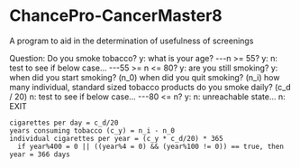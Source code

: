 # ChancePro-CancerMaster8
A program to aid in the determination of usefulness of screenings

Question:
  Do you smoke tobacco?
    y: what is your age?
       ---n >= 55?
              y:
              n: test to see if below case...
       ---55 >= n <= 80?
              y: are you still smoking?
                 y: when did you start smoking? (n_0)
                    when did you quit smoking? (n_i)
                    how many individual, standard sized tobacco products do you smoke daily? (c_d / 20)
              n: test to see if below case...
       ---80 <= n?
              y:
              n: unreachable state...
    n: EXIT
    
    
    
    cigarettes per day = c_d/20
    years consuming tobacco (c_y) = n_i - n_0
    individual cigarettes per year = (c_y * c_d/20) * 365
      if year%400 = 0 || ((year%4 = 0) && (year%100 != 0)) == true, then year = 366 days
